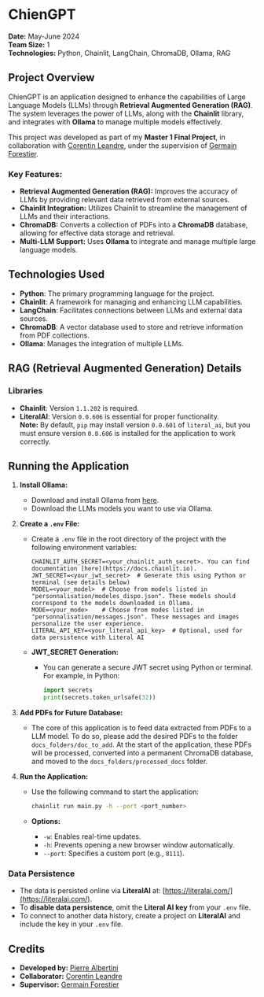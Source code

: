 # ChienGPT

**Date:** May-June 2024  
**Team Size:** 1  
**Technologies:** Python, Chainlit, LangChain, ChromaDB, Ollama, RAG

## Project Overview

ChienGPT is an application designed to enhance the capabilities of Large Language Models (LLMs) through **Retrieval Augmented Generation (RAG)**. The system leverages the power of LLMs, along with the **Chainlit** library, and integrates with **Ollama** to manage multiple models effectively.

This project was developed as part of my **Master 1 Final Project**, in collaboration with [Corentin Leandre](https://github.com/corentinleandre), under the supervision of [Germain Forestier](https://github.com/forestier).

### Key Features:
- **Retrieval Augmented Generation (RAG):** Improves the accuracy of LLMs by providing relevant data retrieved from external sources.
- **Chainlit Integration:** Utilizes Chainlit to streamline the management of LLMs and their interactions.
- **ChromaDB:** Converts a collection of PDFs into a **ChromaDB** database, allowing for effective data storage and retrieval.
- **Multi-LLM Support:** Uses **Ollama** to integrate and manage multiple large language models.

## Technologies Used
- **Python**: The primary programming language for the project.
- **Chainlit**: A framework for managing and enhancing LLM capabilities.
- **LangChain**: Facilitates connections between LLMs and external data sources.
- **ChromaDB**: A vector database used to store and retrieve information from PDF collections.
- **Ollama**: Manages the integration of multiple LLMs.

## RAG (Retrieval Augmented Generation) Details

### Libraries
- **Chainlit**: Version `1.1.202` is required.
- **LiteralAI**: Version `0.0.606` is essential for proper functionality.  
  **Note:** By default, `pip` may install version `0.0.601` of `literal_ai`, but you must ensure version `0.0.606` is installed for the application to work correctly.

## Running the Application

1. **Install Ollama:**
   - Download and install Ollama from [here](https://ollama.com/download).
   - Download the LLMs models you want to use via Ollama.

2. **Create a `.env` File:**
   - Create a `.env` file in the root directory of the project with the following environment variables:

     ```env
     CHAINLIT_AUTH_SECRET=<your_chainlit_auth_secret>. You can find documentation [here](https://docs.chainlit.io).
     JWT_SECRET=<your_jwt_secret>  # Generate this using Python or terminal (see details below)
     MODEL=<your_model>  # Choose from models listed in "personnalisation/modeles_dispo.json". These models should correspond to the models downloaded in Ollama.
     MODE=<your_mode>    # Choose from modes listed in "personnalisation/messages.json". These messages and images personalize the user experience.
     LITERAL_API_KEY=<your_literal_api_key>  # Optional, used for data persistence with Literal AI
     ```

   - **JWT_SECRET Generation:**
     - You can generate a secure JWT secret using Python or terminal. For example, in Python:

       ```python
       import secrets
       print(secrets.token_urlsafe(32))
       ```

3. **Add PDFs for Future Database:**
   - The core of this application is to feed data extracted from PDFs to a LLM model. To do so, please add the desired PDFs to the folder `docs_folders/doc_to_add`. At the start of the application, these PDFs will be processed, converted into a permanent ChromaDB database, and moved to the `docs_folders/processed_docs` folder.

4. **Run the Application:**
   - Use the following command to start the application:

     ```bash
     chainlit run main.py -h --port <port_number>
     ```

   - **Options:**
     - `-w`: Enables real-time updates.
     - `-h`: Prevents opening a new browser window automatically.
     - `--port`: Specifies a custom port (e.g., `8111`).

### **Data Persistence**
- The data is persisted online via **LiteralAI** at: [https://literalai.com/](https://literalai.com/).
- To **disable data persistence**, omit the **Literal AI key** from your `.env` file.
- To connect to another data history, create a project on **LiteralAI** and include the key in your `.env` file.

## Credits
- **Developed by:** [Pierre Albertini](https://github.com/Moumours)
- **Collaborator:** [Corentin Leandre](https://github.com/corentinleandre)
- **Supervisor:** [Germain Forestier](https://github.com/forestier)
